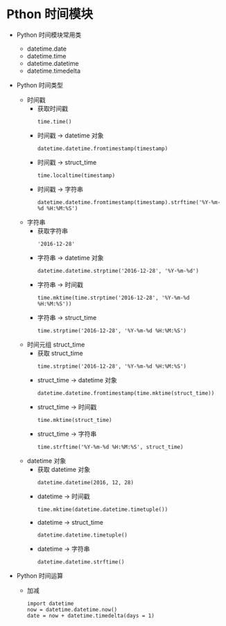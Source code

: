 # Pthon 时间模块

* Python 时间模块常用类
    - datetime.date
    - datetime.time
    - datetime.datetime
    - datetime.timedelta

* Python 时间类型
    - 时间戳
        + 获取时间戳
            ```
            time.time()
            ```
        + 时间戳 -> datetime 对象
            ```
            datetime.datetime.fromtimestamp(timestamp)
            ```
        + 时间戳 -> struct_time
            ```
            time.localtime(timestamp) 
            ```
        + 时间戳 -> 字符串
            ```
            datetime.datetime.fromtimestamp(timestamp).strftime('%Y-%m-%d %H:%M:%S')  
            ```
    - 字符串
        + 获取字符串
            ```
            '2016-12-28'
            ```
        + 字符串 -> datetime 对象
            ```
            datetime.datetime.strptime('2016-12-28', '%Y-%m-%d')
            ```
        + 字符串 -> 时间戳
            ```
            time.mktime(time.strptime('2016-12-28', '%Y-%m-%d %H:%M:%S'))
            ```
        + 字符串 -> struct_time
            ```
            time.strptime('2016-12-28', '%Y-%m-%d %H:%M:%S') 
            ```
    - 时间元组 struct_time
        + 获取 struct_time
            ```
            time.strptime('2016-12-28', '%Y-%m-%d %H:%M:%S') 
            ```
        + struct_time -> datetime 对象
            ```
            datetime.datetime.fromtimestamp(time.mktime(struct_time))
            ```
        + struct_time -> 时间戳
            ```
            time.mktime(struct_time)  
            ```
        + struct_time -> 字符串
            ```
            time.strftime('%Y-%m-%d %H:%M:%S', struct_time) 
            ```
    - datetime 对象
        + 获取 datetime 对象
            ```
            datetime.datetime(2016, 12, 28) 
            ```
        + datetime -> 时间戳
            ```
            time.mktime(datetime.datetime.timetuple()) 
            ```
        + datetime -> struct_time
            ```
            datetime.datetime.timetuple()  
            ```
        + datetime -> 字符串
            ```
            datetime.datetime.strftime()  
            ```
* Python 时间运算 
    - 加减
        ```
        import datetime
        now = datetime.datetime.now()
        date = now + datetime.timedelta(days = 1)
        ```
